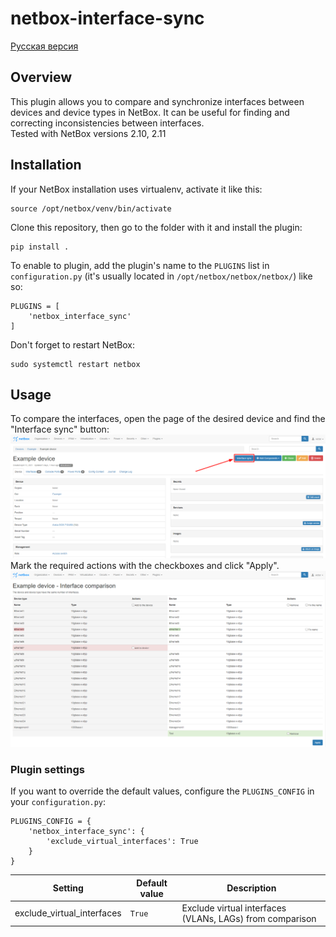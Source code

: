 # netbox-interface-sync
[Русская версия](./README_ru.md)
## Overview
This plugin allows you to compare and synchronize interfaces between devices and device types in NetBox. It can be useful for finding and correcting inconsistencies between interfaces.  
Tested with NetBox versions 2.10, 2.11
## Installation
If your NetBox installation uses virtualenv, activate it like this:
```
source /opt/netbox/venv/bin/activate
```
Clone this repository, then go to the folder with it and install the plugin:
```
pip install .
```
To enable to plugin, add the plugin's name to the `PLUGINS` list in `configuration.py` (it's usually located in `/opt/netbox/netbox/netbox/`) like so:
```
PLUGINS = [
    'netbox_interface_sync'
]
```
Don't forget to restart NetBox:
```
sudo systemctl restart netbox
```
## Usage
To compare the interfaces, open the page of the desired device and find the "Interface sync" button:
![Device page](docs/images/1_device_page.png)
Mark the required actions with the checkboxes and click "Apply".
![Interface comparison](docs/images/2_interface_comparison.png)
### Plugin settings
If you want to override the default values, configure the `PLUGINS_CONFIG` in your `configuration.py`:
```
PLUGINS_CONFIG = {
    'netbox_interface_sync': {
        'exclude_virtual_interfaces': True
    }
}
```
| Setting | Default value | Description |
| --- | --- | --- |
| exclude_virtual_interfaces | `True` | Exclude virtual interfaces (VLANs, LAGs) from comparison
